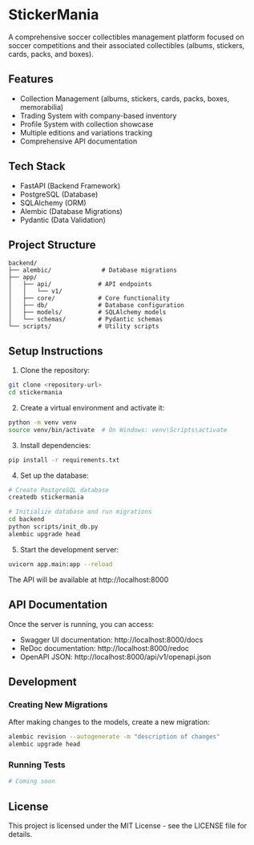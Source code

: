 # StickerMania

A comprehensive soccer collectibles management platform focused on soccer competitions and their associated collectibles (albums, stickers, cards, packs, and boxes).

## Features

- Collection Management (albums, stickers, cards, packs, boxes, memorabilia)
- Trading System with company-based inventory
- Profile System with collection showcase
- Multiple editions and variations tracking
- Comprehensive API documentation

## Tech Stack

- FastAPI (Backend Framework)
- PostgreSQL (Database)
- SQLAlchemy (ORM)
- Alembic (Database Migrations)
- Pydantic (Data Validation)

## Project Structure

```
backend/
├── alembic/              # Database migrations
├── app/
│   ├── api/             # API endpoints
│   │   └── v1/         
│   ├── core/            # Core functionality
│   ├── db/              # Database configuration
│   ├── models/          # SQLAlchemy models
│   └── schemas/         # Pydantic schemas
└── scripts/             # Utility scripts
```

## Setup Instructions

1. Clone the repository:
```bash
git clone <repository-url>
cd stickermania
```

2. Create a virtual environment and activate it:
```bash
python -m venv venv
source venv/bin/activate  # On Windows: venv\Scripts\activate
```

3. Install dependencies:
```bash
pip install -r requirements.txt
```

4. Set up the database:
```bash
# Create PostgreSQL database
createdb stickermania

# Initialize database and run migrations
cd backend
python scripts/init_db.py
alembic upgrade head
```

5. Start the development server:
```bash
uvicorn app.main:app --reload
```

The API will be available at http://localhost:8000

## API Documentation

Once the server is running, you can access:
- Swagger UI documentation: http://localhost:8000/docs
- ReDoc documentation: http://localhost:8000/redoc
- OpenAPI JSON: http://localhost:8000/api/v1/openapi.json

## Development

### Creating New Migrations

After making changes to the models, create a new migration:

```bash
alembic revision --autogenerate -m "description of changes"
alembic upgrade head
```

### Running Tests

```bash
# Coming soon
```

## License

This project is licensed under the MIT License - see the LICENSE file for details.
